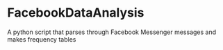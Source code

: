 # FacebookDataAnalysis
A python script that parses through Facebook Messenger messages and makes frequency tables
